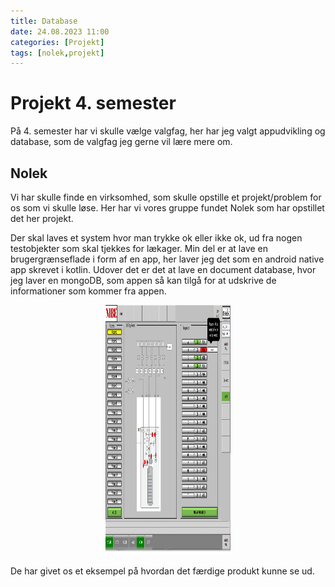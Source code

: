 ```yaml
---
title: Database
date: 24.08.2023 11:00
categories: [Projekt]
tags: [nolek,projekt]
---
```


# Projekt 4. semester

På 4. semester har vi skulle vælge valgfag, her har jeg valgt appudvikling og database, 
som de valgfag jeg gerne vil lære mere om.

## Nolek

Vi har skulle finde en virksomhed, som skulle opstille et projekt/problem for os som vi skulle løse. 
Her har vi vores gruppe fundet Nolek som har opstillet det her projekt.

Der skal laves et system hvor man trykke ok eller ikke ok, ud fra nogen testobjekter som skal tjekkes for lækager. 
Min del er at lave en brugergrænseflade i form af en app, 
her laver jeg det som en android native app skrevet i kotlin. 
Udover det er det at lave en document database, hvor jeg laver en mongoDB, 
som appen så kan tilgå for at udskrive de informationer som kommer fra appen.

<div style="text-align: center">
  <img src="/assets/images/nolek_product_example.png" 
alt="Something went wrong loading the image." width="200" height="400"/>
</div>

De har givet os et eksempel på hvordan det færdige produkt kunne se ud.
